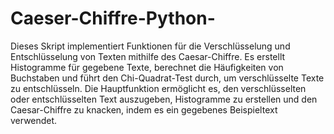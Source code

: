 # Caeser-Chiffre-Python-
Dieses Skript implementiert Funktionen für die Verschlüsselung und Entschlüsselung von Texten mithilfe des Caesar-Chiffre.
Es erstellt Histogramme für gegebene Texte, berechnet die Häufigkeiten von Buchstaben und führt den Chi-Quadrat-Test durch,
um verschlüsselte Texte zu entschlüsseln. Die Hauptfunktion ermöglicht es, den verschlüsselten oder entschlüsselten Text auszugeben,
Histogramme zu erstellen und den Caesar-Chiffre zu knacken, indem es ein gegebenes Beispieltext verwendet.
